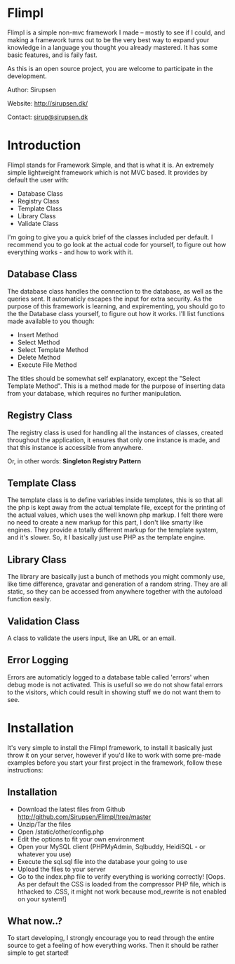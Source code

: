 Flimpl
======
Flimpl is a simple non-mvc framework I made – mostly to see if I could, and making a framework turns out to be the very best way to expand your knowledge in a language you thought you already mastered. It has some basic features, and is faily fast.

As this is an open source project, you are welcome to participate in the development.

Author: Sirupsen

Website: http://sirupsen.dk/

Contact: sirup@sirupsen.dk

Introduction
============

Flimpl stands for Framework Simple, and that is what it is. An extremely simple lightweight framework which is not MVC based. It provides by default the user with:

* Database Class
* Registry Class
* Template Class
* Library Class
* Validate Class

I'm going to give you a quick brief of the classes included per default. I recommend you to go look at the actual code for yourself, to figure out how everything works - and how to work with it.

Database Class
--------------

The database class handles the connection to the database, as well as the queries sent. It automaticly escapes the input for extra security. 
As the purpose of this framework is learning, and expirementing, you should go to the the Database class yourself, to figure out how it works. I'll list functions made available to you though:

* Insert Method
* Select Method
* Select Template Method
* Delete Method
* Execute File Method

The titles should be somewhat self explanatory, except the "Select Template Method". This is a method made for the purpose of inserting data from your database, which requires no further manipulation.

Registry Class
--------------

The registry class is used for handling all the instances of classes, created throughout the application, it ensures that only one instance is made, and that this instance is accessible from anywhere.

Or, in other words: __Singleton Registry Pattern__

Template Class
--------------

The template class is to define variables inside templates, this is so that all the php is kept away from the actual template file, except for the printing of the actual values, which uses the well known php markup. I felt there were no need to create a new markup for this part, I don't like smarty like engines. They provide a totally different markup for the template system, and it's slower. So, it I basically just use PHP as the template engine.

Library Class
-------------

The library are basically just a bunch of methods you might commonly use, like time difference, gravatar and generation of a random string. They are all static, so they can be accessed from anywhere together with the autoload function easily.

Validation Class
----------------

A class to validate the users input, like an URL or an email.

Error Logging
-------------

Errors are automaticly logged to a database table called 'errors' when debug mode is not activated. This is usefull so we do not show fatal errors to the visitors, which could result in showing stuff we do not want them to see. 


Installation
============

It's very simple to install the Flimpl framework, to install it basically just throw it on your server, however if you'd like to work with some pre-made examples before you start your first project in the framework, follow these instructions:

Installation
------------

* Download the latest files from Github http://github.com/Sirupsen/Flimpl/tree/master
* Unzip/Tar the files
* Open /static/other/config.php
* Edit the options to fit your own environment
* Open your MySQL client (PHPMyAdmin, Sqlbuddy, HeidiSQL - or whatever you use)
* Execute the sql.sql file into the database your going to use
* Upload the files to your server
* Go to the index.php file to verify everything is working correctly!
[Oops. As per default the CSS is loaded from the compressor PHP file, which is hthacked to .CSS, it might not work because mod_rewrite is not enabled on your system!]

What now..?
-----------

To start developing, I strongly encourage you to read through the entire source to get a feeling of how everything works. Then it should be rather simple to get started!
